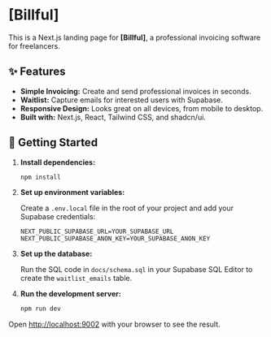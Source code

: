 # [Billful]

This is a Next.js landing page for **[Billful]**, a professional invoicing software for freelancers.

## ✨ Features

- **Simple Invoicing:** Create and send professional invoices in seconds.
- **Waitlist:** Capture emails for interested users with Supabase.
- **Responsive Design:** Looks great on all devices, from mobile to desktop.
- **Built with:** Next.js, React, Tailwind CSS, and shadcn/ui.

## 🚀 Getting Started

1.  **Install dependencies:**
    ```bash
    npm install
    ```

2.  **Set up environment variables:**

    Create a `.env.local` file in the root of your project and add your Supabase credentials:

    ```
    NEXT_PUBLIC_SUPABASE_URL=YOUR_SUPABASE_URL
    NEXT_PUBLIC_SUPABASE_ANON_KEY=YOUR_SUPABASE_ANON_KEY
    ```

3.  **Set up the database:**

    Run the SQL code in `docs/schema.sql` in your Supabase SQL Editor to create the `waitlist_emails` table.

4.  **Run the development server:**
    ```bash
    npm run dev
    ```

Open [http://localhost:9002](http://localhost:9002) with your browser to see the result.
